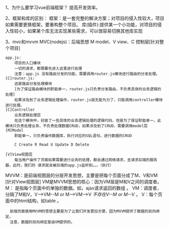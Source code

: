 1、为什么要学习vue前端框架？
提高开发效率。

2、框架和库的区别：
框架：是一套完整的解决方案；对项目的侵入性较大，项目如果需要更换框架，要重构整个项目。
库(插件):提供某一个小功能，对项目的侵入性较小，如果某个库无法实现某些需求，可以很容易切换其他库实现

3、mvc和mvvm
MVC(nodejs)：后端思想 M model、V view、C 控制层[针对整个项目]

	app.js:
		项目的入口模块
		一切的请求，都需要先进入这里进行处理
		注意：app.js 没有路由分发的功能，需要调用router.js模块进行路由的分发处理。
	[C]router.js:
		这是路由分发处理模块
		[为了保证路由模块的职能单一，router.js只负责分发路由，不负责具体的业务逻辑的处理]
		如果涉及到了业务逻辑处理操作，router.js就无能为力了，只能调用controller模块进行处理。
	[C]Controller
		业务逻辑处理层
		在这个模块中，封装了一些具体的业务逻辑处理的逻辑代码，但是为了保证职能单一，此模块只负责处理业务，不负责处理数据CRUD，如果涉及到了CRUD，需要调用model层
	[M]Model
		职能单一，只负责操作数据库，执行对应的SQL语句，进行数据的CRUD
		
		C Create R Read U Update D Delete
	
	[V]View视图层
		每当用户操作了页面如果需要进行业务的处理，都会通过网络请求，去请求后端的服务器，此时，我们的 请求就会被后端的app.js监听到。。。（执行）
		
MVVM：是前端视图层的分层开发思想，主要是把每个页面分成了M、V和VM [针对View视图层]
	  VM是MVVM思想的核心：因为VM层是M和V之间的调度者。
	  M： 是指每个页面中的单独的数据。如，ajax请求返回的数组 。
	  VM：调度者，分隔了M和V，V-->VM--M or M-->VM-->V *不存在V--M or M--V* 。
	  V：每个页面中的html结构，如table 。
	  
	  前端页面使用MVVM的思想主要是为了让我们开发更加方便，因为MVVM提供了数据的双向绑定。
	  注意，数据的双向绑定是由VM提供的。
	  
	

	

